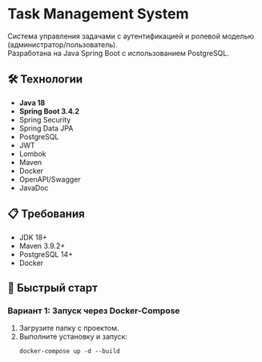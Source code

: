 # Task Management System

Система управления задачами с аутентификацией и ролевой моделью (администратор/пользователь).  
Разработана на Java Spring Boot с использованием PostgreSQL.

## 🛠 Технологии

- **Java 18**
- **Spring Boot 3.4.2**
- Spring Security
- Spring Data JPA
- PostgreSQL
- JWT
- Lombok
- Maven
- Docker
- OpenAPI/Swagger
- JavaDoc

## 📋 Требования

- JDK 18+
- Maven 3.9.2+
- PostgreSQL 14+
- Docker

## 🚀 Быстрый старт

### Вариант 1: Запуск через Docker-Compose
1. Загрузите папку с проектом.
2. Выполните установку и запуск:
   ```
   docker-compose up -d --build
   ```
